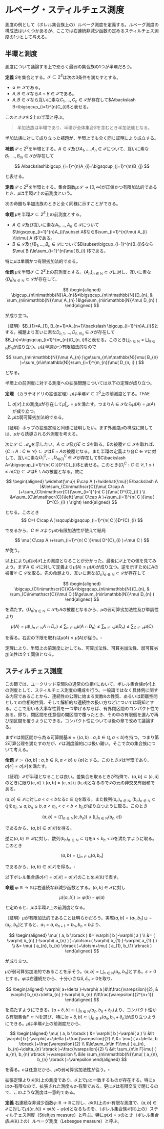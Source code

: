 
# ルベーグ・スティルチェス測度

測度の例として（ボレル集合族上の）ルベーグ測度を定義する。ルベーグ測度の構成法はいくつかあるが、ここでは右連続非減少函数の定めるスティルチェス測度の1つとして与える。



## 半環と測度

測度について議論する上で恐らく最弱の集合族の1つが半環だろう。

__定義__ $S$を集合とする。$\mathscr{S}\subset 2^{S}$は次の3条件を満たすとする。

- $\emptyset\in\mathscr{S}$である。
- $A, B\in\mathscr{S}$なら$A\cap B\in\mathscr{S}$である。
- $A, B\in\mathscr{S}$なら互いに素な$C_{1}, \dotsc, C_{n}\in\mathscr{S}$が存在して$A\backslash B=\bigsqcup_{i=1}^{n}C_{i}$と表せる。

このとき$\mathscr{S}$を$S$上の半環と呼ぶ。

> 半加法族は半環であり、半環が全体集合$S$を含むとき半加法族となる。

半加法族に対して成り立った補題が、半環上でも全く同じ証明により成立する。

__補題__ $\mathscr{S}\subset 2^{S}$を半環とする。$A\in\mathscr{S}$及び$A_{1}, \dotsc, A_{n}\in\mathscr{S}$について、互いに素な$B_{1}, \dotsc, B_{m}\in\mathscr{S}$が存在して

$$
A\backslash\bigcup_{i=1}^{n}A_{i}=\bigsqcup_{j=1}^{m}B_{j}
$$

と表せる。

__定義__ $\mathscr{S}\subset 2^{S}$を半環とする。集合函数$\mu\colon\mathscr{S}\rightarrow\lbrack 0, \infty \rbrack$が正値かつ有限加法的であるとき、$\mu$は半環$\mathscr{S}$上の前測度という。

次の命題も半加法族のときと全く同様に示すことができる。

__命題__ $\mu$を半環$\mathscr{S}\subset 2^{S}$上の前測度とする。

- $A\in\mathscr{S}$及び互いに素な$A_{1}, \dotsc, A_{n}\in\mathscr{S}$について$\bigsqcup_{i=1}^{n}A_{i}\subset A$なら$\sum_{i=1}^{n}\mu( A_{i} )\le\mu( A )$である。
- $B\in\mathscr{S}$及び$B_{1}, \dotsc, B_{n}\in\mathscr{S}$について$B\subset\bigcup_{i=1}^{n}B_{i}$なら$\mu( B )\le\sum_{i=1}^{n}\mu( B_{i} )$である。

特に$\mu$は単調かつ有限劣加法的である。

__命題__ $\mu$を半環$\mathscr{S}\subset 2^{S}$上の前測度とする。$\lbrace A_{n} \rbrace_{n\in\mathbb{N}}\subset\mathscr{S}$に対し、互いに素な$\lbrace D_{n} \rbrace_{n\in\mathbb{N}}\subset\mathscr{S}$が存在して、

$$
\begin{aligned}
\bigcup_{n\in\mathbb{N}}A_{n}&=\bigsqcup_{n\in\mathbb{N}}D_{n}, & \sum_{n\in\mathbb{N}}\mu( A_{n} )&\ge\sum_{n\in\mathbb{N}}\mu( D_{n} )
\end{aligned}
$$

が成り立つ。

（証明）$B_{1}=A_{1}, B_{n+1}=A_{n+1}\backslash \bigcup_{i=1}^{n}A_{i}$とする。補題より互いに素な$D_{n, 1}, \dotsc, D_{n, m_{n}}\in\mathscr{S}$が存在して$B_{n}=\bigsqcup_{i=1}^{m_{n}}D_{n, i}$と表せる。このとき$\bigcup_{n\in\mathbb{N}}=\bigsqcup_{n\in\mathbb{N}}B_{n}$が成り立つ。$\mu$は単調かつ有限加法的なので

$$
\sum_{n\in\mathbb{N}}\mu( A_{n} )\ge\sum_{n\in\mathbb{N}}\mu( B_{n} )=\sum_{n\in\mathbb{N}}\sum_{i=1}^{m_{n}}\mu( D_{n, i} )
$$

となる。

半環上の前測度に対する測度への拡張問題については以下の定理が成り立つ。

__定理__ （カラテオドリの拡張定理）$\mu$は半環$\mathscr{S}\subset 2^{S}$上の前測度とする。TFAE

1. $\sigma\lbrack \mathscr{S} \rbrack$上の測度$\widehat{\mu}$が存在して$\widehat{\mu}|_{\mathscr{S}}=\mu$を満たす。つまり$A\in\mathscr{S}$なら$\widehat{\mu}( A )=\mu( A )$が成り立つ。
1. $\mu$は弱可算劣加法的である。

（証明）ホップの拡張定理と同様に証明したい。まず外測度$\widehat{\mu}$の構成に関しては、$\mu$から誘導される外測度を考える。

次に$\mathscr{S}\subset\mathscr{M}_{\widehat{\mu}}$を示したい。$A\subset\mathscr{S}$及び$E\subset S$を取る。$E$の被覆$\mathscr{C}\subset\mathscr{S}$を取れば、$\lbrace C\cap A : C\in\mathscr{C} \rbrace\subset\mathscr{S}$は$E\cap A$の被覆となる。また半環の定義より各$C\in\mathscr{C}$に対して、互いに素な$D^{C}_{1}, \dotsc, D^{C}_{n( C )}\in\mathscr{S}$が存在して$C\backslash A=\bigsqcup_{i=1}^{n( C )}D^{C}_{i}$と表せる。このとき$\lbrace D^{C}_{i} : C\in\mathscr{C}, 1\le i \le n( C ) \rbrace\subset\mathscr{S}$は$E\backslash A$の被覆となる。故に

$$
\begin{aligned}
\widehat{\mu}( E\cap A )+\widehat{\mu}( E\backslash A )&\le\sum_{C\in\mathscr{C}}\mu( C\cap A )+\sum_{C\in\mathscr{C}}\sum_{i=1}^{n( C )}\mu( D^{C}_{i} ) \\
&=\sum_{C\in\mathscr{C}}\left( \mu( C\cap A )+\sum_{i=1}^{n( C )}\mu( D^{C}_{i} ) \right)
\end{aligned}
$$

となる。このとき
$$
C=( C\cap A )\sqcup\bigsqcup_{i=1}^{n( C )}D^{C}_{i}
$$

であるから、$C\in\mathscr{S}$より$\mu$の有限加法性が使えて結局

$$
\mu( C\cap A )+\sum_{i=1}^{n( C )}\mu( D^{C}_{i} )=\mu( C )
$$

が従う。

以上により$\widehat{\mu}$は$\sigma\lbrack \mathscr{S} \rbrack$上の測度となることが分かった。最後に$\mathscr{S}$上での値を見てみよう。まず$A\in\mathscr{S}$に対して定義より$\widehat{\mu}( A )\le\mu( A )$が成り立つ。逆を示すために$A$の被覆$\mathscr{C}\subset\mathscr{S}$を取る。先の命題より、互いに素な$\lbrace D_{n} \rbrace_{n\in\mathbb{N}}\subset\mathscr{S}$が存在して

$$
\begin{aligned}
\bigcup_{C\in\mathscr{C}}C&=\bigsqcup_{n\in\mathbb{N}}D_{n}, & \sum_{C\in\mathscr{C}}\mu( C )&\ge\sum_{n\in\mathbb{N}}\mu( D_{n} )
\end{aligned}
$$

を満たす。$\lbrace D_{n} \rbrace_{n\in\mathbb{N}}\subset\mathscr{S}$も$A$の被覆となるから、$\mu$の弱可算劣加法性及び単調性より

$$
\mu( A ) = \mu\left( \bigsqcup_{n\in\mathbb{N}}A\cap D_{n} \right) \le \sum_{n\in\mathbb{N}}\mu( A\cap D_{n} ) \le \sum_{n\in\mathbb{N}}\mu( D_{n} ) \le \sum_{C\in\mathscr{C}}\mu( C )
$$

を得る。右辺の下限を取れば$\mu( A )\le\widehat{\mu}( A )$が従う。$\square$

定理により、半環上の前測度に対しても、可算加法性、可算劣加法性、弱可算劣加法性は全て同値となる。




## スティルチェス測度

この節では、ユークリッド空間$\mathbb{R}$の通常の位相$\mathcal{O}$において、ボレル集合族$\sigma\lbrack \mathcal{O} \rbrack$上の測度として、スティルチェス測度の構成を行う。一般論ではなく具体例に関する内容であることから、連続性の公理に始まる実数$\mathbb{R}$の性質、あるいは距離空間としての位相的性質、そして解析的な連続性の扱い方などについては既知とする。ここで用いる大事な性質を一つ挙げるならば、有界閉区間のコンパクト性である。即ち、閉区間を任意個の開区間で覆ったとき、その中の有限個を選んで再び閉区間を覆うようにできる。コンパクト性については後の章で改めて議論する。

まず$\mathcal{O}$は開区間から為る可算開基$\mathcal{B}=\lbrace ( a, b ) : a, b\in\mathbb{Q}, a\lt b \rbrace$を持つ。つまり第2可算公理を満たすのだが、$\mathcal{O}$は測度論的には扱い難い。そこで次の集合族について考える。

__命題__ $\mathscr{I}:=\lbrace ( a, b \rbrack : a, b\in\mathbb{R}, a\lt b \rbrace\cup\lbrace \emptyset \rbrace$とする。このとき$\mathscr{I}$は半環であり、$\sigma\lbrack \mathcal{O} \rbrack=\sigma\lbrack \mathscr{I} \rbrack$を満たす。

（証明）$\mathscr{I}$が半環となることは良い。差集合を取るときが特殊で、$( a, b \rbrack\subset( c, d \rbrack$のときに限り$( c, d \rbrack\backslash( a, b \rbrack=( c, a \rbrack\sqcup( b, d \rbrack$となるので$\mathscr{I}$の元の非交叉有限和である。

$( a, b \rbrack\in\mathscr{I}$に対し$a\lt c\lt b$なる$c\in\mathbb{Q}$を取る。また数列$( a_{n} )_{n\in\mathbb{N}}, ( b_{n} )_{n\in\mathbb{N}}\subset\mathbb{Q}$を$a_{n}\searrow a, b_{n}\searrow b, a\lt a_{n}\lt c\lt b\lt b_{n}$が成り立つように取る。このとき

$$
( a, b \rbrack=\left( \bigcap_{n\in\mathbb{N}}( c, b_{n} ) \right)\cup\left( \bigcup_{n\in\mathbb{N}}( a_{n}, c ) \right)
$$

であるから、$( a, b \rbrack\in\sigma\lbrack \mathcal{B} \rbrack$を得る。

逆に$( a, b )\in\mathcal{B}$に対し、数列$( b_{n} )_{n\in\mathbb{N}}\subset\mathbb{Q}$を$a\lt b_{n} \lt b$を満たすように取る。このとき

$$
( a, b )=\bigcup_{n\in\mathbb{N}}( a, b_{n} \rbrack
$$

であるから、$( a, b )\in\sigma\lbrack \mathscr{I} \rbrack$を得る。$\square$

以下ボレル集合族$\sigma\lbrack \mathcal{O} \rbrack=\sigma\lbrack \mathcal{B} \rbrack=\sigma\lbrack \mathscr{I} \rbrack$のことを$\mathscr{B}( \mathbb{R} )$で表す。

__命題__ $\varphi\colon\mathbb{R}\rightarrow\mathbb{R}$は右連続な非減少函数とする。$( a, b \rbrack\in\mathscr{I}$に対し

$$
\mu( ( a, b \rbrack ):=\varphi( b )-\varphi( a )
$$

と定めると、$\mu$は半環$\mathscr{I}$上の前測度となる。

（証明）$\mu$が有限加法的であることは明らかだろう。実際$( a, b \rbrack=( a_{1}, b_{1} \rbrack\sqcup\dotsm( a_{n}, b_{n} \rbrack$とすると、$a_{1}=a, a_{n+1}=b_{n}, b_{n}=b$より、

$$
\begin{aligned}
\mu( ( a, b \rbrack ) &= \varphi( b )-\varphi( a ) \\
&= ( \varphi( b_{n} )-\varphi( a_{n} ) )+\dotsm+( \varphi( b_{1} )-\varphi( a_{1} ) ) \\
&= \mu( ( a_{n}, b_{n} \rbrack )+\dotsm+\mu( ( a_{1}, b_{1} \rbrack )
\end{aligned}
$$

が成り立つ。

$\mu$が弱可算劣加法的であることを示そう。$( a, b \rbrack=\bigsqcup_{n\in\mathbb{N}}( a_{n}, b_{n} \rbrack$とする。$\varepsilon\gt 0$とする。$\varphi$は右連続だから、十分小さな$\delta, \delta_{n} \gt 0$を取り、

$$
\begin{aligned}
\varphi( a+\delta )-\varphi( a )&\lt\frac{\varepsilon}{2}, & \varphi( b_{n}+\delta_{n} )-\varphi( b_{n} )\lt\frac{\varepsilon}{2^{n+1}}
\end{aligned}
$$

を満たすようにできる。$\lbrack a+\delta, b \rbrack\subset\bigcup_{n\in\mathbb{N}}( a_{n}, b_{n}+\delta_{n} )$より、コンパクト性から有限集合$F\subset\mathbb{N}$を選び、特に$( a+\delta, b \rbrack\subset\bigcup_{n\in F}( a_{n}, b_{n}+\delta_{n} \rbrack$が成り立つようにできる。$\mu$は半環$\mathscr{I}$上の前測度だから、

$$
\begin{aligned}
\mu( ( a, b \rbrack ) &= \varphi( b )-\varphi( a ) \\
&\lt \varphi( b )-\varphi( a+\delta )+\frac{\varepsilon}{2} \\
&= \mu( ( a+\delta, b \rbrack )+\frac{\varepsilon}{2} \\
&\le\sum_{n\in F}\mu( ( a_{n}, b_{n}+\delta_{n} \rbrack )+\frac{\varepsilon}{2} \\
&\lt \sum_{n\in F}\mu( ( a_{n}, b_{n} \rbrack )+\varepsilon \\
&\le \sum_{n\in\mathbb{N}}\mu( ( a_{n}, b_{n} \rbrack )+\varepsilon
\end{aligned}
$$

を得る。$\varepsilon$は任意だから、$\mu$の弱可算劣加法性が従う。$\square$

拡張定理より$\mathscr{B}( \mathbb{R} )$上の測度であり、$\mathscr{I}$上で$\mu$と一致するものが存在する。特に$\mu$は$\sigma$-有限なので、拡張された測度も$\sigma$-有限である。更に$\mathscr{I}$は有限交叉で閉じるので、このような測度は一意的である。

__定義__ 右連続な非減少函数$\varphi\colon\mathbb{R}\rightarrow\mathbb{R}$に対し、$\mathscr{B}( \mathbb{R} )$上の$\sigma$-有限な測度で、$( a, b \rbrack\in\mathscr{I}$に対して$\mu( ( a, b \rbrack )=\varphi( b )-\varphi( a )$となるものを、（ボレル集合族$\mathscr{B}( \mathbb{R} )$上の）スティルチェス測度（Stieltjes measure）と呼ぶ。特に$\varphi( x )=x$のとき（ボレル集合族$\mathscr{B}( \mathbb{R} )$上の）ルベーグ測度（Lebesgue measure）と呼ぶ。
